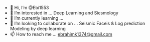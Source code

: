 - 👋 Hi, I’m @Ebi1553
- 👀 I’m interested in ... Deep Learning and Siesmology
- 🌱 I’m currently learning ...
- 💞️ I’m looking to collaborate on ... Seismic Faceis & Log prediction Modeling by deep learning
- 📫 How to reach me ... ebrahimk1374@gmail.com

<!---
Ebi1553/Ebi1553 is a ✨ special ✨ repository because its `README.md` (this file) appears on your GitHub profile.
You can click the Preview link to take a look at your changes.
--->
